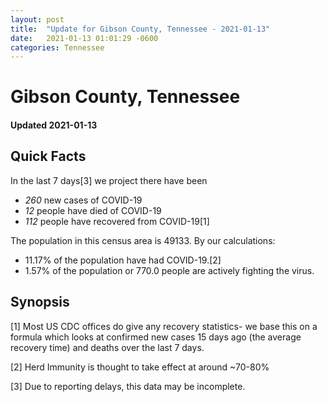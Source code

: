 ```yaml
---
layout: post
title:  "Update for Gibson County, Tennessee - 2021-01-13"
date:   2021-01-13 01:01:29 -0600
categories: Tennessee
---
```


# Gibson County, Tennessee
#### Updated 2021-01-13

## Quick Facts

In the last 7 days[3] we project there have been
- *260* new cases of COVID-19
- *12* people have died of COVID-19
- *112* people have recovered from COVID-19[1]

The population in this census area is 49133. By our calculations:
- 11.17% of the population have had COVID-19.[2]
- 1.57% of the population or 770.0 people are actively fighting the virus.

## Synopsis




[1] Most US CDC offices do give any recovery statistics- we base this on a formula which looks at confirmed new cases
15 days ago (the average recovery time) and deaths over the last 7 days.

[2] Herd Immunity is thought to take effect at around ~70-80%

[3] Due to reporting delays, this data may be incomplete.
 
    